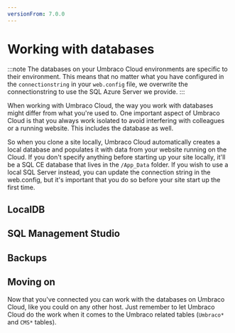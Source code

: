 ```yaml
---
versionFrom: 7.0.0
---
```


# Working with databases

:::note
The databases on your Umbraco Cloud environments are specific to their environment. This means that no matter what you have configured in the `connectionstring` in your `web.config` file, we overwrite the connectionstring to use the SQL Azure Server we provide.
:::

When working with Umbraco Cloud, the way you work with databases might differ from what you're used to. One important aspect of Umbraco Cloud is that you always work isolated to avoid interfering with colleagues or a running website. This includes the database as well.

So when you clone a site locally, Umbraco Cloud automatically creates a local database and populates it with data from your website running on the Cloud. If you don't specify anything before starting up your site locally, it'll be a SQL CE database that lives in the `/App_Data` folder. If you wish to use a local SQL Server instead, you can update the connection string in the web.config, but it's important that you do so before your site start up the first time.

## LocalDB

## SQL Management Studio

## Backups

## Moving on
Now that you've connected you can work with the databases on Umbraco Cloud, like you could on any other host. Just remember to let Umbraco Cloud do the work when it comes to the Umbraco related tables (`Umbraco*` and `CMS*` tables).
